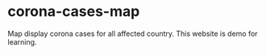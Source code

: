 # corona-cases-map
Map display corona cases for all affected country.
This website is demo for learning.
